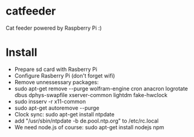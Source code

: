 # catfeeder
Cat feeder powered by Raspberry Pi :)

# Install
- Prepare sd card with Rasberry Pi  
- Configure Rasberry Pi (don't forget wifi)  
- Remove unnessessary packages:  
- sudo apt-get remove --purge wolfram-engine cron anacron logrotate dbus dphys-swapfile xserver-common lightdm fake-hwclock 
- sudo insserv -r x11-common  
- sudo apt-get autoremove --purge  
- Clock sync: sudo apt-get install ntpdate  
- add "/usr/sbin/ntpdate -b de.pool.ntp.org" to /etc/rc.local
- We need node.js of course: sudo apt-get install nodejs npm  
